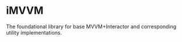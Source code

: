 # iMVVM
The foundational library for base MVVM+Interactor and corresponding utility implementations.
